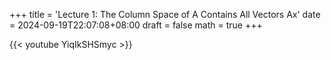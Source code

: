 +++
title = 'Lecture 1: The Column Space of A Contains All Vectors Ax'
date = 2024-09-19T22:07:08+08:00
draft = false
math = true
+++

{{< youtube YiqIkSHSmyc >}}
